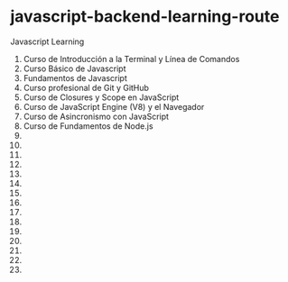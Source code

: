 # javascript-backend-learning-route

Javascript Learning

1. Curso de Introducción a la Terminal y Línea de Comandos
2. Curso Básico de Javascript
3. Fundamentos de Javascript
4. Curso profesional de Git y GitHub
5. Curso de Closures y Scope en JavaScript
6. Curso de JavaScript Engine (V8) y el Navegador
7. Curso de Asincronismo con JavaScript
8. Curso de Fundamentos de Node.js
9.
10.
11.
12.
13.
14.
15.
16.
17.
18.
19.
20.
21.
22.
23.
